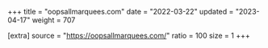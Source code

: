 +++
title = "oopsallmarquees.com"
date = "2022-03-22"
updated = "2023-04-17"
weight = 707

[extra]
source = "https://oopsallmarquees.com/"
ratio = 100
size = 1
+++
